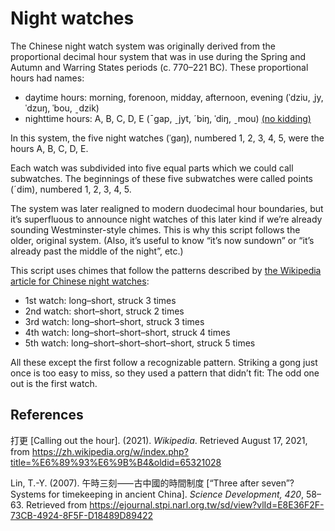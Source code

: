 Night watches
=============
The Chinese night watch system was originally derived
from the proportional decimal hour system
that was in use during the Spring and Autumn and Warring States periods (c. 770–221 BC).
These proportional hours had names:

- daytime hours: morning, forenoon, midday, afternoon, evening
  (ˈdziu, ˌjy, ˈdzuŋ, ˈbou, ˍdzik)
- nighttime hours: A, B, C, D, E
  (ˉgap, ˍjyt, ˊbiŋ, ˈdiŋ, ˍmou)
  [(no kidding)](https://books.google.ca/books?id=QG-BDwAAQBAJ&pg=PT135&lpg=PT135&dq=%22%E5%8D%81%E6%99%82%E5%88%B6%22&source=bl&ots=ENC5L7th9-&sig=ACfU3U3aJYsGu7cDqL9gC7JllOcae0sQdw&hl=fr&sa=X&ved=2ahUKEwjOqcyp-LTyAhV2FjQIHbhPAXYQ6AF6BQi0AhAD#v=onepage&q=%22%E5%8D%81%E6%99%82%E5%88%B6%22&f=false)

In this system, the five night watches (ˈgaŋ), numbered 1, 2, 3, 4, 5,
were the hours A, B, C, D, E.

Each watch was subdivided into five equal parts
which we could call subwatches.
The beginnings of these five subwatches were called
points (ˊdim), numbered 1, 2, 3, 4, 5.

The system was later realigned to modern duodecimal hour boundaries,
but it’s superfluous to announce night watches of this later kind
if we’re already sounding Westminster-style chimes.
This is why this script follows the older, original system.
(Also, it’s useful to know “it’s now sundown”
or “it’s already past the middle of the night”, etc.)

This script uses chimes that follow the patterns described by
[the Wikipedia article for Chinese night watches](https://zh.wikipedia.org/wiki/打更):

- 1st watch: long–short, struck 3 times
- 2nd watch: short–short, struck 2 times
- 3rd watch: long–short–short, struck 3 times
- 4th watch: long–short–short–short, struck 4 times
- 5th watch: long–short–short–short–short, struck 5 times

All these except the first follow a recognizable pattern.
Striking a gong just once is too easy to miss,
so they used a pattern that didn’t fit:
The odd one out is the first watch.

References
----------
打更 [Calling out the hour]. (2021).
<cite>Wikipedia</cite>.
Retrieved August 17, 2021, from https://zh.wikipedia.org/w/index.php?title=%E6%89%93%E6%9B%B4&oldid=65321028

Lin, <span title="Tsung-Yi">T.-Y.</span> (2007).
午時三刻⸺古中國的時間制度
[“Three after seven”? Systems for timekeeping in ancient China].
<cite>Science Development, 420</cite>, 58–63.
Retrieved from https://ejournal.stpi.narl.org.tw/sd/view?vlId=E8E36F2F-73CB-4924-8F5F-D18489D89422
<!--or https://scitechvista.nat.gov.tw/Article/C000003/detail?ID=588a04c7-1a5f-46f9-b3a3-f6ce16c3af17-->

